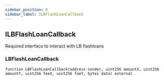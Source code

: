 ```yaml
---
sidebar_position: 0
sidebar_label: ILBFlashLoanCallback
---
```


## ILBFlashLoanCallback

Required interface to interact with LB flashloans

### LBFlashLoanCallback

```solidity
function LBFlashLoanCallback(address sender, uint256 amountX, uint256 amountY, uint256 feeX, uint256 feeY, bytes data) external
```

